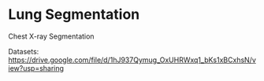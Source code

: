 # Lung Segmentation
Chest X-ray Segmentation  
  
Datasets: https://drive.google.com/file/d/1hJ937Qymug_OxUHRWxq1_bKs1xBCxhsN/view?usp=sharing
